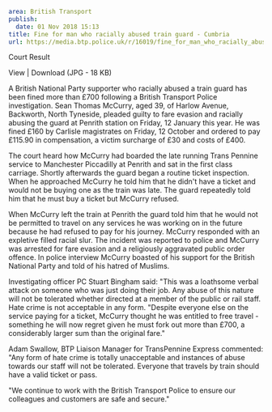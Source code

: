 ```yaml
area: British Transport
publish:
  date: 01 Nov 2018 15:13
title: Fine for man who racially abused train guard - Cumbria
url: https://media.btp.police.uk/r/16019/fine_for_man_who_racially_abused_train_guard_-_cu
```

Court Result

View | Download (JPG - 18 KB)

A British National Party supporter who racially abused a train guard has been fined more than £700 following a British Transport Police investigation.
Sean Thomas McCurry, aged 39, of Harlow Avenue, Backworth, North Tyneside, pleaded guilty to fare evasion and racially abusing the guard at Penrith station on Friday, 12 January this year.
He was fined £160 by Carlisle magistrates on Friday, 12 October and ordered to pay £115.90 in compensation, a victim surcharge of £30 and costs of £400.

The court heard how McCurry had boarded the late running Trans Pennine service to Manchester Piccadilly at Penrith and sat in the first class carriage.
Shortly afterwards the guard began a routine ticket inspection. When he approached McCurry he told him that he didn't have a ticket and would not be buying one as the train was late.
The guard repeatedly told him that he must buy a ticket but McCurry refused.

When McCurry left the train at Penrith the guard told him that he would not be permitted to travel on any services he was working on in the future because he had refused to pay for his journey. McCurry responded with an expletive filled racial slur.
The incident was reported to police and McCurry was arrested for fare evasion and a religiously aggravated public order offence.
In police interview McCurry boasted of his support for the British National Party and told of his hatred of Muslims.

Investigating officer PC Stuart Bingham said: "This was a loathsome verbal attack on someone who was just doing their job. Any abuse of this nature will not be tolerated whether directed at a member of the public or rail staff. Hate crime is not acceptable in any form.
"Despite everyone else on the service paying for a ticket, McCurry thought he was entitled to free travel - something he will now regret given he must fork out more than £700, a considerably larger sum than the original fare."

Adam Swallow, BTP Liaison Manager for TransPennine Express commented: "Any form of hate crime is totally unacceptable and instances of abuse towards our staff will not be tolerated. Everyone that travels by train should have a valid ticket or pass.

"We continue to work with the British Transport Police to ensure our colleagues and customers are safe and secure."
